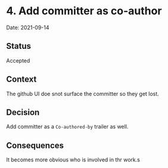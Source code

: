 # 4. Add committer as co-author

Date: 2021-09-14

## Status

Accepted

## Context

The github UI doe snot surface the committer so they get lost.

## Decision

Add committer as a `Co-authored-by` trailer as well.

## Consequences

It becomes more obvious who is involved in thr work.s
